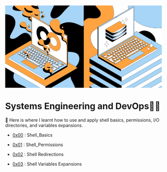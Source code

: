 ![github_cover_banner](https://github.com/BongOwethu/alx-system_engineering-devops/blob/master/DevOps%20and%20Syst.webp)
# Systems Engineering and DevOps👩‍💻

💙 Here is where I learnt how to use and apply shell basics, permissions, I/O directories, and variables expansions. 

- [0x00](./0x00-shell_basics) : Shell_Basics

- [0x01](./0x01-shell_permissions) : Shell_Permissions

- [0x02](./0x02-shell_redirections) : Shell Redirections

- [0x03](./shell_variables_expansions) : Shell Variables Expansions



